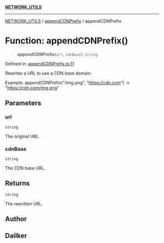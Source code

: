 [**NETWORK_UTILS**](../../README.md)

***

[NETWORK_UTILS](../../README.md) / [appendCDNPrefix](../README.md) / appendCDNPrefix

# Function: appendCDNPrefix()

> **appendCDNPrefix**(`url`, `cdnBase`): `string`

Defined in: [appendCDNPrefix.ts:11](https://github.com/dailker/everyutil/blob/febb9ddd747c27fb11272f2ad88aedb1ae4d7cba/src/network/appendCDNPrefix.ts#L11)

Rewrites a URL to use a CDN base domain.

Example: appendCDNPrefix("/img.png", "https://cdn.com") → "https://cdn.com/img.png"

## Parameters

### url

`string`

The original URL.

### cdnBase

`string`

The CDN base URL.

## Returns

`string`

The rewritten URL.

## Author

## Dailker

